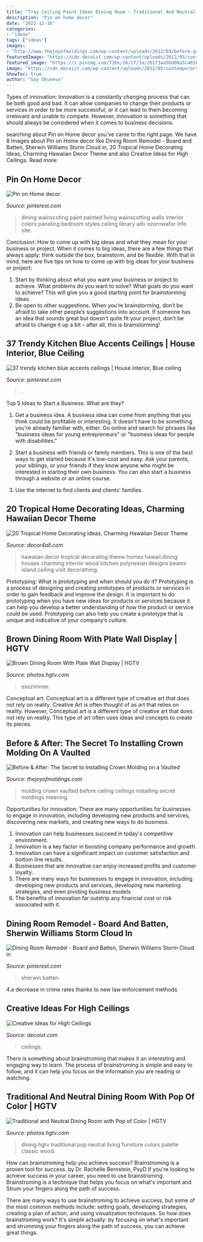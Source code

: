 ```yaml
---
title: "Tray Ceiling Paint Ideas Dining Room ~ Traditional And Neutral Dining Room With Pop Of Color"
description: "Pin on home decor"
date: "2022-12-16"
categories:
- "ideas"
tags: ["ideas"]
images:
- "http://www.thejoyofmoldings.com/wp-content/uploads/2012/03/before-great-room-crown-molding-vaulted-ceiling.jpg"
featuredImage: "https://cdn.decoist.com/wp-content/uploads/2012/05/contemporary-living-area-with-gorgeous-high-ceiling.jpg"
featured_image: "https://i.pinimg.com/736x/26/1f/3a/261f3aa5bd08a3c4658f99b772ba91d3.jpg"
image: "https://cdn.decoist.com/wp-content/uploads/2012/05/contemporary-living-area-with-gorgeous-high-ceiling.jpg"
ShowToc: true
author: "Gay Okuneva"
---
```



Types of innovation:
Innovation is a constantly changing process that can be both good and bad. It can allow companies to change their products or services in order to be more successful, or it can lead to them becoming irrelevant and unable to compete. However, innovation is something that should always be considered when it comes to business decisions.

	

		
searching about Pin on Home decor you've came to the right page. We have 8 Images about Pin on Home decor like Dining Room Remodel - Board and Batten, Sherwin Williams Storm Cloud in, 20 Tropical Home Decorating Ideas, Charming Hawaiian Decor Theme and also Creative Ideas for High Ceilings. Read more:
		
    
## Pin On Home Decor

<img loading=lazy src="https://i.pinimg.com/736x/c1/07/84/c107847fe8a0f273387e8056120525aa.jpg" onerror="this.onerror=null;this.src='https://tse3.mm.bing.net/th?id=OIP.CPXNm2gtf-BzW8sBi5ZkXwHaJ3&amp;pid=15.1';" alt="Pin on Home decor">

_Source: pinterest.com_

>dining wainscoting paint painted living wainscotting walls interior colors paneling bedroom styles ceiling library adv ozornwafor info site. 

	

Conclusion: How to come up with big ideas and what they mean for your business or project.
When it comes to big ideas, there are a few things that always apply: think outside the box, brainstorm, and be flexible. With that in mind, here are five tips on how to come up with big ideas for your business or project: 
1. Start by thinking about what you want your business or project to achieve. What problems do you want to solve? What goals do you want to achieve? This will give you a good starting point for brainstorming ideas. 
2. Be open to other suggestions. When you’re brainstorming, don’t be afraid to take other people’s suggestions into account. If someone has an idea that sounds great but doesn’t quite fit your project, don’t be afraid to change it up a bit – after all, this is brainstorming! 

    
## 37 Trendy Kitchen Blue Accents Ceilings | House Interior, Blue Ceiling

<img loading=lazy src="https://i.pinimg.com/736x/a6/ef/a6/a6efa63bf3a6b023072a3df7e7efea4f.jpg" onerror="this.onerror=null;this.src='https://tse1.mm.bing.net/th?id=OIP.SxOP9bdqMYL0052PErRjpwAAAA&amp;pid=15.1';" alt="37 trendy kitchen blue accents ceilings | House interior, Blue ceiling">

_Source: pinterest.com_

>. 

	

Top 5 Ideas to Start a Business: What are they?
1. Get a business idea. A business idea can come from anything that you think could be profitable or interesting. It doesn't have to be something you're already familiar with, either. Go online and search for phrases like "business ideas for young entrepreneurs" or "business ideas for people with disabilities."
2. Start a business with friends or family members. This is one of the best ways to get started because it's low-cost and easy. Ask your parents, your siblings, or your friends if they know anyone who might be interested in starting their own business. You can also start a business through a website or an online course.

3. Use the internet to find clients and clients' families.

    
## 20 Tropical Home Decorating Ideas, Charming Hawaiian Decor Theme

<img loading=lazy src="http://www.decor4all.com/wp-content/uploads/2012/02/hawaiian-decor-tropical-decorating-ideas-7.jpg" onerror="this.onerror=null;this.src='https://tse3.mm.bing.net/th?id=OIP.WLaLBjawFz23XBrCXSs01gHaE8&amp;pid=15.1';" alt="20 Tropical Home Decorating Ideas, Charming Hawaiian Decor Theme">

_Source: decor4all.com_

>hawaiian decor tropical decorating theme homes hawaii dining houses charming interior wood kitchen polynesian designs beams island ceiling visit decorathing. 

	

Prototyping: What is prototyping and when should you do it?
Prototyping is a process of designing and creating prototypes of products or services in order to gain feedback and improve the design. It is important to do prototyping when you have new ideas for products or services because it can help you develop a better understanding of how the product or service could be used. Prototyping can also help you create a prototype that is unique and indicative of your company’s culture.

    
## Brown Dining Room With Plate Wall Display | HGTV

<img loading=lazy src="https://hgtvhome.sndimg.com/content/dam/images/hgtv/fullset/2012/7/17/1/HHILO112_High-Dining-Room_s4x3.jpg.rend.hgtvcom.616.462.suffix/1400972041835.jpeg" onerror="this.onerror=null;this.src='https://tse4.mm.bing.net/th?id=OIP.nEBHaYOlet3EtSGQXgSbhwHaFj&amp;pid=15.1';" alt="Brown Dining Room With Plate Wall Display | HGTV">

_Source: photos.hgtv.com_

>esszimmer. 

	

Conceptual art: Conceptual art is a different type of creative art that does not rely on reality.
Creative Art is often thought of as art that relies on reality. However, Conceptual art is a different type of creative art that does not rely on reality. This type of art often uses ideas and concepts to create its pieces.

    
## Before &amp; After: The Secret To Installing Crown Molding On A Vaulted

<img loading=lazy src="http://www.thejoyofmoldings.com/wp-content/uploads/2012/03/before-great-room-crown-molding-vaulted-ceiling.jpg" onerror="this.onerror=null;this.src='https://tse4.mm.bing.net/th?id=OIP.TbwcDWAOu8L0Wsh6wOjdhQHaJ4&amp;pid=15.1';" alt="Before &amp; After: The Secret to Installing Crown Molding on a Vaulted">

_Source: thejoyofmoldings.com_

>molding crown vaulted before ceiling ceilings installing secret moldings meaning. 

	

Opportunities for innovation: There are many opportunities for businesses to engage in innovation, including developing new products and services, discovering new markets, and creating new ways to do business.
1. Innovation can help businesses succeed in today's competitive environment.
2. Innovation is a key factor in boosting company performance and growth.
3. Innovation can have a significant impact on customer satisfaction and bottom line results.
4. Businesses that are innovative can enjoy increased profits and customer loyalty.
5. There are many ways for businesses to engage in innovation, including developing new products and services, developing new marketing strategies, and even pivoting business models.
6. The benefits of innovation far outstrip any financial cost or risk associated with it.

    
## Dining Room Remodel - Board And Batten, Sherwin Williams Storm Cloud In

<img loading=lazy src="https://i.pinimg.com/736x/26/1f/3a/261f3aa5bd08a3c4658f99b772ba91d3.jpg" onerror="this.onerror=null;this.src='https://tse3.mm.bing.net/th?id=OIP.z2e23CDGjvv_jYW6rP3ZlgHaJ3&amp;pid=15.1';" alt="Dining Room Remodel - Board and Batten, Sherwin Williams Storm Cloud in">

_Source: pinterest.com_

>sherwin batten. 

	

4.a decrease in crime rates thanks to new law enforcement methods

    
## Creative Ideas For High Ceilings

<img loading=lazy src="https://cdn.decoist.com/wp-content/uploads/2012/05/contemporary-living-area-with-gorgeous-high-ceiling.jpg" onerror="this.onerror=null;this.src='https://tse4.mm.bing.net/th?id=OIP.D30CLntVbIstQZFJkjdolAHaIg&amp;pid=15.1';" alt="Creative Ideas for High Ceilings">

_Source: decoist.com_

>ceilings. 

	

There is something about brainstroming that makes it an interesting and engaging way to learn. The process of brainstroming is simple and easy to follow, and it can help you focus on the information you are reading or watching.

    
## Traditional And Neutral Dining Room With Pop Of Color | HGTV

<img loading=lazy src="https://hgtvhome.sndimg.com/content/dam/images/hgtv/fullset/2016/2/16/2/Leah-Atkins-Design_Doss-Family_2.jpg.rend.hgtvcom.966.1449.suffix/1455652474139.jpeg" onerror="this.onerror=null;this.src='https://tse2.mm.bing.net/th?id=OIP.ywRqVZ8m6unzVEhxrXNZfgHaLG&amp;pid=15.1';" alt="Traditional and Neutral Dining Room with Pop of Color | HGTV">

_Source: photos.hgtv.com_

>dining hgtv traditional pop neutral living furniture colors palette classic wood. 

	

How can brainstroming help you achieve success?
Brainstroming is a proven tool for success. by Dr. Rachelle Bernstein, PsyD
If you're looking to achieve success in your career, you need to use brainstroming. Brainstroming is a technique that helps you focus on what's important and Strum your fingers along the path of success.

There are many ways to use brainstroming to achieve success, but some of the most common methods include: setting goals, developing strategies, creating a plan of action, and using visualization techniques. So how does brainstroming work? It's simple actually: by focusing on what's important and strumming your fingers along the path of success, you can achieve great things.

